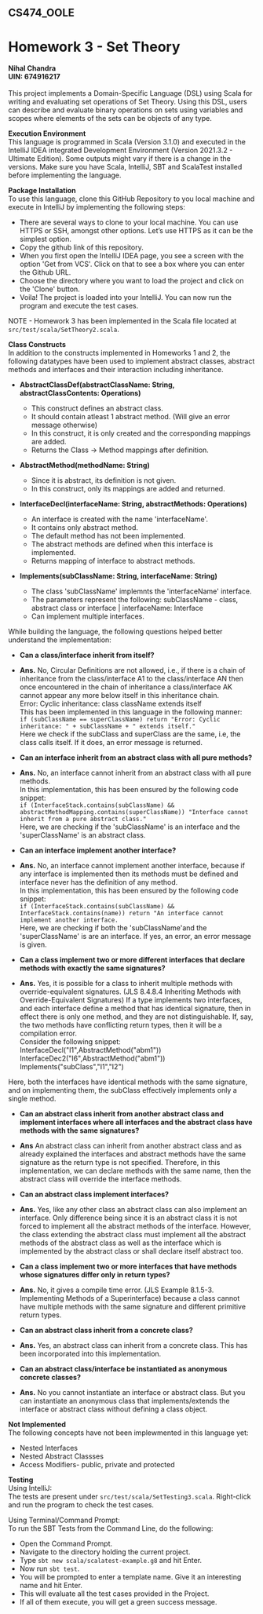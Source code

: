 ## CS474_OOLE
# Homework 3 - Set Theory
**Nihal Chandra**<br>
**UIN: 674916217**<br><br>
This project implements a Domain-Specific Language (DSL) using Scala for writing and evaluating set operations of Set Theory. Using this DSL, users can describe and evaluate binary operations on sets using variables and scopes where elements of the sets can be objects of any type.

**Execution Environment**<br>
This language is programmed in Scala (Version 3.1.0) and executed in the IntelliJ IDEA integrated Development Environment (Version 2021.3.2 - Ultimate Edition). Some outputs might vary if there is a change in the versions. Make sure you have Scala, IntelliJ, SBT and ScalaTest installed before implementing the language.

**Package Installation**<br>
To use this language, clone this GitHub Repository to you local machine and execute in IntelliJ by implementing the following steps:
- There are several ways to clone to your local machine. You can use HTTPS or SSH, amongst other options. Let’s use HTTPS as it can be the simplest option. 
- Copy the github link of this repository.
- When you first open the IntelliJ IDEA page, you see a screen with the  option 'Get from VCS'. Click on that to see a box where you can enter the Github URL. 
- Choose the directory where you want to load the project and click  on the 'Clone' button.
- Voila! The project is loaded into your IntelliJ. You can now run the program and execute the test cases.

NOTE - Homework 3 has been implemented in the Scala file located at ```src/test/scala/SetTheory2.scala```.

**Class Constructs**<br>
In addition to the constructs implemented in Homeworks 1 and 2, the following datatypes have been used to implement abstract classes, abstract methods and interfaces and their interaction including inheritance.

- **AbstractClassDef(abstractClassName: String, abstractClassContents: Operations)**<br>
  - This construct defines an abstract class.
  - It should contain atleast 1 abstract method. (Will give an error message otherwise)
  - In this construct, it is only created and the corresponding mappings are added.
  - Returns the Class -> Method mappings after definition.

- **AbstractMethod(methodName: String)**<br>
  - Since it is abstract, its definition is not given.
  - In this construct, only its mappings are added and returned.

- **InterfaceDecl(interfaceName: String, abstractMethods: Operations)**<br>
  - An interface is created with the name 'interfaceName'.
  - It contains only abstract method.
  - The default method has not been implemented.
  - The abstract methods are defined when this interface is implemented.
  - Returns mapping of interface to abstract methods.

- **Implements(subClassName: String, interfaceName: String)**<br>
  - The class 'subClassName' implemnts the 'interfaceName' interface.
  - The parameters represent the following: subClassName - class, abstract class or interface | interfaceName: Interface
  - Can implement multiple interfaces.

While building the language, the following questions helped better understand the implementation:
- **Can a class/interface inherit from itself?**
- **Ans.** No, Circular Definitions are not allowed, i.e., if there is a chain of inheritance from the class/interface A1 to the class/interface AN then once encountered in the chain of inheritance a class/interface AK cannot appear any more below itself in this inheritance chain.
<br>Error: Cyclic inheritance: class className extends itself
<br>This has been implemented in this language in the following manner:
<br>```if (subClassName == superClassName) return "Error: Cyclic inheritance: " + subClassName + " extends itself."```
<br>Here we check if the subClass and superClass are the same, i.e, the class calls itself. If it does, an error message is returned.

- **Can an interface inherit from an abstract class with all pure methods?** 
- **Ans.** No, an interface cannot inherit from an abstract class with all pure methods.
<br> In this implementation, this has been ensured by the following code snippet:
<br> ```if (InterfaceStack.contains(subClassName) && abstractMethodMapping.contains(superClassName))
              "Interface cannot inherit from a pure abstract class."```
<br>Here, we are checking if the 'subClassName' is an interface and the 'superClassName' is an abstract class.

- **Can an interface implement another interface?** 
- **Ans.** No, an interface cannot implement another interface, because if any interface is implemented then its methods must be defined and interface never has the definition of any method.
<br> In this implementation, this has been ensured by the following code snippet:
<br> ```if (InterfaceStack.contains(subClassName) && InterfaceStack.contains(name))
              return "An interface cannot implement another interface.```
<br>Here, we are checking if both the 'subClassName'and the 'superClassName' is are an interface. If yes, an error, an error message is given.

- **Can a class implement two or more different interfaces that declare methods with exactly the same signatures?** 
- **Ans.** Yes, it is possible for a class to inherit multiple methods with override-equivalent signatures. (JLS 8.4.8.4 Inheriting Methods with Override-Equivalent Signatures) If a type implements two interfaces, and each interface define a method that has identical signature, then in effect there is only one method, and they are not distinguishable. If, say, the two methods have conflicting return types, then it will be a compilation error.
<br>Consider the following snippet: <br>
InterfaceDecl("I1",AbstractMethod("abm1"))<br>
InterfaceDec2("I6",AbstractMethod("abm1"))<br>
Implements("subClass","I1","I2")<br>

Here, both the interfaces have identical methods with the same signature, and on implementing them, the subClass effectively implements only a single method.

- **Can an abstract class inherit from another abstract class and implement interfaces where all interfaces and the abstract class have methods with the same signatures?**
- **Ans** An abstract class can inherit from another abstract class and as already explained the interfaces and abstract methods have the same signature as the return type is not specified. Therefore, in this implementation, we can declare methods with the same name, then the abstract class will override the interface methods. 

- **Can an abstract class implement interfaces?** 
- **Ans.** Yes,	like any other class an abstract class can also implement an interface. Only difference being since it is an abstract class it is not forced to implement all the abstract methods of the interface. However, the class extending the abstract class must implement all the abstract methods of the abstract class as well as the interface which is implemented by the abstract class or shall declare itself abstract too.

- **Can a class implement two or more interfaces that have methods whose signatures differ only in return types?** 
- **Ans.** No, it gives a compile time error. (JLS Example 8.1.5-3. Implementing Methods of a Superinterface) because a class cannot have multiple methods with the same signature and different primitive return types.

- **Can an abstract class inherit from a concrete class?** 
- **Ans.** Yes, an abstract class can inherit from a concrete class. This has been incorporated into this implementation.

- **Can an abstract class/interface be instantiated as anonymous concrete classes?** 
- **Ans.** No you cannot instantiate an interface or abstract class. But you can instantiate an anonymous class that implements/extends the interface or abstract class without defining a class object.

**Not Implemented**<br>
The following concepts have not been implewmented in this language yet:
- Nested Interfaces
- Nested Abstract Classses
- Access Modifiers- public, private and protected

**Testing**<br>
Using IntelliJ:<br>
The tests are present under ```src/test/scala/SetTesting3.scala```. Right-click and run the program to check the test cases. 

Using Terminal/Command Prompt:<br>
To run the SBT Tests from the Command Line, do the following:
  - Open the Command Prompt.
  - Navigate to the directory holding the current project.
  - Type ```sbt new scala/scalatest-example.g8``` and hit Enter.
  - Now run ```sbt test```.
  - You will be prompted to enter a template name. Give it an interesting name and hit Enter. 
  - This will evaluate all the test cases provided in the Project.
  - If all of them execute, you will get a green success message.
